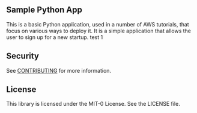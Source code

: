 ## Sample Python App

This is a basic Python application, used in a number of AWS tutorials, that focus on various ways to deploy it. It is a simple application that allows the user to sign up for a new startup.
test 1
## Security

See [CONTRIBUTING](CONTRIBUTING.md#security-issue-notifications) for more information.

## License

This library is licensed under the MIT-0 License. See the LICENSE file.
